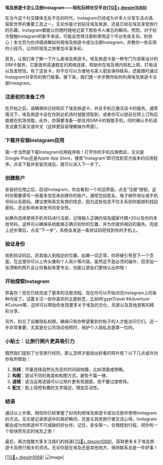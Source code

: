 **埃及旅遊卡怎么注册Instagram——轻松玩转社交平台[[TG💪+ @esim1088](https://t.me/s/esim1088)]**

在当今这个社交媒体无处不在的时代，Instagram已经成为许多人分享生活点滴、探索世界的重要工具之一。无论你是计划前往埃及旅游，还是已经在埃及享受旅行的乐趣，Instagram都能让你随时随地记录下那些令人难忘的瞬间。然而，对于初次接触Instagram的新手来说，可能会觉得注册和使用这个平台有些复杂。别担心！本文将为你详细讲解如何用埃及旅遊卡成功注册Instagram，并教你一些实用的小技巧，让你的埃及之旅更加丰富多彩。

首先，让我们来了解一下什么是埃及旅遊卡。埃及旅遊卡是一种专门为游客设计的SIM卡服务，它能提供高速稳定的网络连接，帮助你在埃及境内轻松上网、打电话以及发短信。有了这张卡，你不仅可以方便地与家人朋友保持联系，还能随时通过Instagram分享你的旅行故事。接下来，我们就一步步教你如何利用埃及旅遊卡注册Instagram。

### 注册前的准备工作

在开始之前，请确保你已经购买了埃及旅遊卡，并且手机已激活该卡的服务。通常情况下，埃及旅遊卡会在你到达机场时就能领取到，或者你可以提前在网上订购后直接在机场领取。此外，你需要准备一部支持SIM卡的智能手机，同时确认手机语言设置为英文或中文（这样更容易理解操作界面）。

### 下载并安装Instagram应用

第一步当然是下载Instagram应用程序啦！打开你的手机应用商店，无论是Google Play还是Apple App Store，搜索“Instagram”即可找到官方版本的应用程序。点击下载并安装完成后，就可以进入下一步了。

### 创建账户

安装好应用之后，启动Instagram，你会看到一个欢迎界面。点击“注册”按钮，这时你需要填写一些基本信息来创建你的账户。通常包括姓名、电子邮件地址或手机号码以及密码。建议使用真实有效的信息，因为这些信息不仅关系到你能顺利找回密码，还会影响未来账号的安全性。

如果你选择使用手机号码进行注册，记得输入正确的埃及國家代碼+20以及你的本地号码。这样可以确保系统能够正确识别你的位置，并为你提供相应的服务。完成上述步骤后，点击“下一步”，系统会发送一条验证码短信到你的手机上。

### 验证身份

收到验证码后，将其输入到指定的位置。如果一切正常，你将被引导至下一个页面，在这里你可以上传头像和个人简介等内容。虽然这不是必须的操作，但添加一张清晰的照片会让你看起来更专业，也能让朋友们更快认出你哦！

### 开始探索Instagram

恭喜你！现在已经完成了基本的注册流程。现在你可以开始浏览Instagram上的各种内容了。试着关注一些你喜欢的主题标签，比如#EgyptTravel #Adventure #Culture等，这样可以帮助你发现更多关于埃及的文化、风景以及其他游客的精彩分享。

另外，别忘了设置隐私权限，确保只有你希望看到你帖子的人才能访问它们。这一步非常重要，尤其是在公共场合拍照时，保护个人隐私总是第一位的。

### 小贴士：让旅行照片更具吸引力

既然我们提到了分享旅行经历，那么怎样才能拍出好看的照片呢？以下几点或许对你有所帮助：

1. **光线**：尽量选择自然光充足的时间段拍摄，比如清晨或傍晚。
2. **构图**：尝试不同的角度和构图方式，避免千篇一律。
3. **滤镜**：适当运用滤镜可以让照片更有氛围感，但不要过度修饰。
4. **配文**：配上简短有趣的文字描述，增加互动性。

### 结语

通过以上步骤，相信你已经掌握了如何利用埃及旅遊卡成功注册并使用Instagram的方法。无论是记录旅途中的美好瞬间，还是与其他旅行者交流心得，Instagram都会成为你旅途中不可或缺的好伙伴。记住，安全第一，合理规划行程，祝你有一个愉快而充实的埃及之旅！

最后，再次提醒大家关注我们的频道[[TG💪+ @esim1088](https://t.me/s/esim1088)]，获取更多关于埃及旅遊卡及旅行相关的资讯。无论你是在埃及还是其他地方，保持联系总是一件好事！

[[TG💪+ @esim1088](https://t.me/s/esim1088)] ![Image](https://i.postimg.cc/4NQfJmqS/Snipaste-2025-05-13-00-14-12.png)]